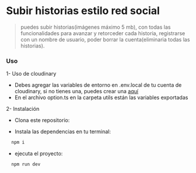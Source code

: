 # Subir historias estilo red social

> puedes subir historias(imágenes máximo 5 mb), con todas las funcionalidades para avanzar y retorceder cada historia, registrarse con un nombre de usuario, poder borrar la cuenta(eliminaria todas las historias).

### Uso 

1- Uso de cloudinary

- Debes agregar las variables de entorno en .env.local de tu cuenta de cloudinary, si no tienes una, puedes crear una [aquí](https://cloudinary.com/)  
- En el archivo option.ts en la carpeta utils están las variables exportadas

2- Instalación

- Clona este repositorio:

- Instala las dependencias en tu terminal:
  
```js
  npm i 
```

- ejecuta el proyecto:  
  
```js
  npm run dev
```
